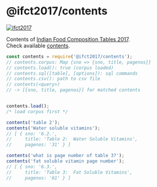 # @ifct2017/contents

[![ifct2017](http://ninindia.org/images/ifct_2017.png)](https://www.npmjs.com/package/ifct2017)

Contents of [Indian Food Composition Tables 2017].<br>
Check available [contents].

```javascript
const contents = require('@ifct2017/contents');
// contents.corpus: Map {sno => {sno, title, pagenos}}
// contents.load(): true (corpus loaded)
// contents.sql([table], [options]): sql commands
// contents.csv(): path to csv file
// contents(<query>)
// -> [{sno, title, pagenos}] for matched contents


contents.load();
/* load corpus first */

contents('table 2');
contents('Water soluble vitamins');
// [ { sno: '6.2.',
//     title: 'Table 2:  Water Soluble Vitamins',
//     pagenos: '31' } ]

contents('what is page number of table 3?');
contents('fat soluble vitamin page number');
// [ { sno: '6.3.',
//     title: 'Table 3:  Fat Soluble Vitamins',
//     pagenos: '61' } ]
```


[Indian Food Composition Tables 2017]: http://ifct2017.com/
[contents]: https://github.com/ifct2017/contents/blob/master/index.csv
